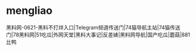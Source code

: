 # mengliao
黑料网-0621-黑料不打烊入口|Telegram频道传送门|74猫导航主站|74猫传送门|78黑料网|51吃瓜|外网天堂|黑料大事记|反差婊|黑料网导航|国产吃瓜|蘑菇|881比鸭
